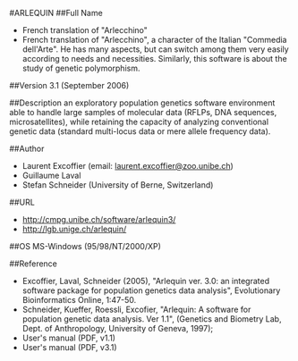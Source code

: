 #ARLEQUIN
##Full Name
* French translation of "Arlecchino"
* French translation of "Arlecchino", a character of the Italian "Commedia dell'Arte". He has many aspects, but can switch among them very easily according to needs and necessities. Similarly, this software is about the study of genetic polymorphism.

##Version
3.1 (September 2006)

##Description
an exploratory population genetics software environment able to handle large samples of molecular data (RFLPs, DNA sequences, microsatellites), while retaining the capacity of analyzing conventional genetic data (standard multi-locus data or mere allele frequency data).

##Author
* Laurent Excoffier (email: laurent.excoffier@zoo.unibe.ch)
* Guillaume Laval
* Stefan Schneider (University of Berne, Switzerland)

##URL
* http://cmpg.unibe.ch/software/arlequin3/
* http://lgb.unige.ch/arlequin/

##OS
MS-Windows (95/98/NT/2000/XP)

##Reference
* Excoffier, Laval, Schneider (2005), "Arlequin ver. 3.0: an integrated software package for population genetics data analysis", Evolutionary Bioinformatics Online, 1:47-50.
* Schneider, Kueffer, Roessli, Excofier, "Arlequin: A software for population genetic data analysis. Ver 1.1", (Genetics and Biometry Lab, Dept. of Anthropology, University of Geneva, 1997);
* User's manual (PDF, v1.1)
* User's manual (PDF, v3.1)


